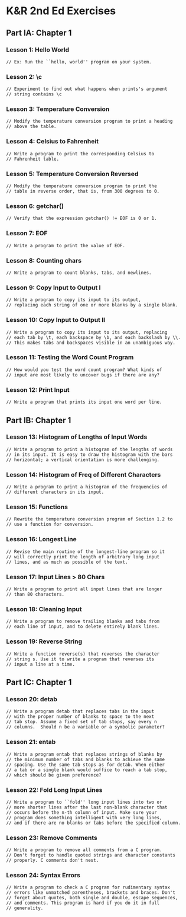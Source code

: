 # K&R 2nd Ed Exercises

## Part IA: Chapter 1

### Lesson 1: Hello World

    // Ex: Run the ``hello, world'' program on your system. 

### Lesson 2: \c

    // Experiment to find out what happens when prints's argument 
    // string contains \c

### Lesson 3: Temperature Conversion

    // Modify the temperature conversion program to print a heading 
    // above the table.

### Lesson 4: Celsius to Fahrenheit

    // Write a program to print the corresponding Celsius to 
    // Fahrenheit table.

### Lesson 5: Temperature Conversion Reversed

    // Modify the temperature conversion program to print the 
    // table in reverse order, that is, from 300 degrees to 0.

### Lesson 6: getchar()

    // Verify that the expression getchar() != EOF is 0 or 1.

### Lesson 7: EOF

    // Write a program to print the value of EOF.

### Lesson 8: Counting chars

    // Write a program to count blanks, tabs, and newlines.

### Lesson 9: Copy Input to Output I

    // Write a program to copy its input to its output, 
    // replacing each string of one or more blanks by a single blank.

### Lesson 10: Copy Input to Output II

    // Write a program to copy its input to its output, replacing 
    // each tab by \t, each backspace by \b, and each backslash by \\. 
    // This makes tabs and backspaces visible in an unambiguous way.

### Lesson 11: Testing the Word Count Program

    // How would you test the word count program? What kinds of 
    // input are most likely to uncover bugs if there are any?

### Lesson 12: Print Input

    // Write a program that prints its input one word per line.

## Part IB: Chapter 1

### Lesson 13: Histogram of Lengths of Input Words

    // Write a program to print a histogram of the lengths of words 
    // in its input. It is easy to draw the histogram with the bars 
    // horizontal; a vertical orientation is more challenging.

### Lesson 14: Histogram of Freq of Different Characters

    // Write a program to print a histogram of the frequencies of 
    // different characters in its input.

### Lesson 15: Functions

    // Rewrite the temperature conversion program of Section 1.2 to 
    // use a function for conversion.

### Lesson 16: Longest Line

    // Revise the main routine of the longest-line program so it 
    // will correctly print the length of arbitrary long input 
    // lines, and as much as possible of the text.

### Lesson 17: Input Lines > 80 Chars

    // Write a program to print all input lines that are longer 
    // than 80 characters.

### Lesson 18: Cleaning Input

    // Write a program to remove trailing blanks and tabs from 
    // each line of input, and to delete entirely blank lines.

### Lesson 19: Reverse String

    // Write a function reverse(s) that reverses the character 
    // string s. Use it to write a program that reverses its 
    // input a line at a time.

## Part IC: Chapter 1

### Lesson 20: detab

    // Write a program detab that replaces tabs in the input 
    // with the proper number of blanks to space to the next 
    // tab stop. Assume a fixed set of tab stops, say every n 
    // columns.  Should n be a variable or a symbolic parameter? 

### Lesson 21: entab

    // Write a program entab that replaces strings of blanks by 
    // the minimum number of tabs and blanks to achieve the same 
    // spacing. Use the same tab stops as for detab. When either 
    // a tab or a single blank would suffice to reach a tab stop, 
    // which should be given preference?

### Lesson 22: Fold Long Input Lines

    // Write a program to ``fold'' long input lines into two or 
    // more shorter lines after the last non-blank character that 
    // occurs before the n-th column of input. Make sure your 
    // program does something intelligent with very long lines, 
    // and if there are no blanks or tabs before the specified column.

### Lesson 23: Remove Comments

    // Write a program to remove all comments from a C program. 
    // Don't forget to handle quoted strings and character constants 
    // properly. C comments don't nest.

### Lesson 24: Syntax Errors

    // Write a program to check a C program for rudimentary syntax 
    // errors like unmatched parentheses, brackets and braces. Don't 
    // forget about quotes, both single and double, escape sequences, 
    // and comments. This program is hard if you do it in full 
    // generality.
